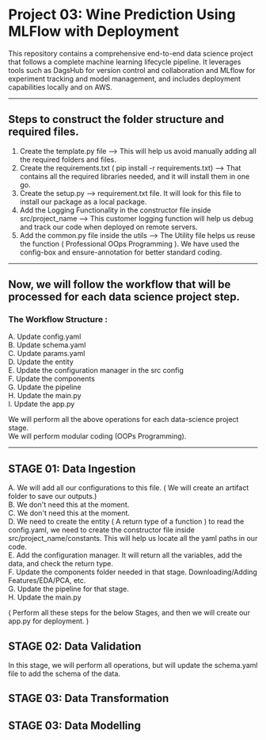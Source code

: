 # Project 03: Wine Prediction Using MLFlow with Deployment

This repository contains a comprehensive end-to-end data science project that follows a complete machine learning lifecycle pipeline. It leverages tools such as DagsHub for version control and collaboration and MLflow for experiment tracking and model management, and includes deployment capabilities locally and on AWS.

------------------------------------------------------------------------------------------------------------
## Steps to construct the folder structure and required files.

1. Create the template.py file --> This will help us avoid manually adding all the required folders and files.
2. Create the requirements.txt ( pip install -r requirements.txt) --> That contains all the required libraries needed, and it will install them in one go.
3. Create the setup.py --> requirement.txt file. It will look for this file to install our package as a local package.
4. Add the Logging Functionality in the constructor file inside src/project_name --> This customer logging function will help us debug and track our code when deployed on remote servers.
5. Add the common.py file inside the  utils --> The Utility file helps us reuse the function ( Professional OOps Programming ). We have used the config-box and ensure-annotation for better standard coding.

------------------------------------------------------------------------------------------------------------

## Now, we will follow the workflow that will be processed for each data science project step.

### The Workflow Structure :
A.  Update config.yaml  
B.  Update schema.yaml  
C.  Update params.yaml  
D.  Update the entity  
E.  Update the configuration manager in the src config  
F.  Update the components  
G.  Update the pipeline  
H.  Update the main.py  
I.  Update the app.py  

We will perform all the above operations for each data-science project stage.  
We will perform modular coding (OOPs Programming).

------------------------------------------------------------------------------------------------------------

## STAGE 01: Data Ingestion 

A. We will add all our configurations to this file. ( We will create an artifact folder to save our outputs.)  
B. We don't need this at the moment.  
C. We don't need this at the moment.  
D. We need to create the entity ( A return type of a function ) to read the config.yaml, we need to create the constructor file inside src/project_name/constants. This will help us locate all the yaml paths in our code.  
E. Add the configuration manager. It will return all the variables, add the data, and check the return type.  
F. Update the components folder needed in that stage. Downloading/Adding Features/EDA/PCA, etc.  
G. Update the pipeline for that stage.  
H. Update the main.py

( Perform all these steps for the below Stages, and then we will create our app.py for deployment. )

## STAGE 02: Data Validation

In this stage, we will perform all operations, but will update the schema.yaml file to add the schema of the data.

## STAGE 03: Data Transformation
## STAGE 03: Data Modelling





























